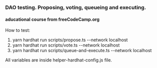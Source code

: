 ### DAO testing. Proposing, voting, queueing and executing.

#### aducational course from freeCodeCamp.org

How to test:

1. yarn hardhat run scripts/propose.ts --network localhost
2. yarn hardhat run scripts/vote.ts --network localhost
3. yarn hardhat run scripts/queue-and-execute.ts --network localhost

All variables are inside helper-hardhat-config.js file.
